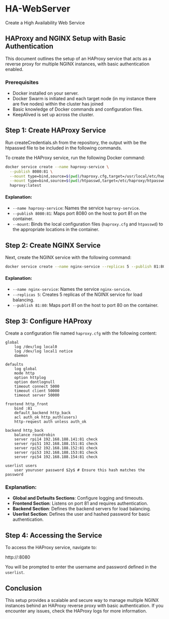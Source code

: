 
# HA-WebServer
Create a High Availability Web Service

## HAProxy and NGINX Setup with Basic Authentication

This document outlines the setup of an HAProxy service that acts as a reverse proxy for multiple NGINX instances, with basic authentication enabled.

### Prerequisites

- Docker installed on your server.
- Docker Swarm is initiated and each target node (in my instance there are five nodes) within the cluster has joined 
- Basic knowledge of Docker commands and configuration files.
- KeepAlived is set up across the cluster.

## Step 1: Create HAProxy Service

Run createCredentials.sh from the repository, the output with be the htpasswd file to be included in the following commands.


To create the HAProxy service, run the following Docker command:

```bash
docker service create --name haproxy-service \
  --publish 8080:81 \
  --mount type=bind,source=$(pwd)/haproxy.cfg,target=/usr/local/etc/haproxy/haproxy.cfg \
  --mount type=bind,source=$(pwd)/htpasswd,target=/etc/haproxy/htpasswd \
  haproxy:latest
```

#### Explanation:
- `--name haproxy-service`: Names the service `haproxy-service`.
- `--publish 8080:81`: Maps port 8080 on the host to port 81 on the container.
- `--mount`: Binds the local configuration files (`haproxy.cfg` and `htpasswd`) to the appropriate locations in the container.

## Step 2: Create NGINX Service

Next, create the NGINX service with the following command:

```bash
docker service create --name nginx-service --replicas 5 --publish 81:80 nginx
```

#### Explanation:
- `--name nginx-service`: Names the service `nginx-service`.
- `--replicas 5`: Creates 5 replicas of the NGINX service for load balancing.
- `--publish 81:80`: Maps port 81 on the host to port 80 on the container.

## Step 3: Configure HAProxy

Create a configuration file named `haproxy.cfg` with the following content:

```haproxy
global
    log /dev/log local0
    log /dev/log local1 notice
    daemon

defaults
    log global
    mode http
    option httplog
    option dontlognull
    timeout connect 5000
    timeout client 50000
    timeout server 50000

frontend http_front
    bind :81
    default_backend http_back
    acl auth_ok http_auth(users)
    http-request auth unless auth_ok

backend http_back
    balance roundrobin
    server rpi14 192.168.188.141:81 check
    server rpi51 192.168.188.151:81 check
    server rpi52 192.168.188.152:81 check
    server rpi53 192.168.188.153:81 check
    server rpi54 192.168.188.154:81 check

userlist users
    user youruser password $2y$ # Ensure this hash matches the password
```
### Explanation:
- **Global and Defaults Sections**: Configure logging and timeouts.
- **Frontend Section**: Listens on port 81 and requires authentication.
- **Backend Section**: Defines the backend servers for load balancing.
- **Userlist Section**: Defines the user and hashed password for basic authentication.

## Step 4: Accessing the Service

To access the HAProxy service, navigate to:

http://<your-server-ip>:8080

You will be prompted to enter the username and password defined in the `userlist`.

## Conclusion

This setup provides a scalable and secure way to manage multiple NGINX instances behind an HAProxy reverse proxy with basic authentication. If you encounter any issues, check the HAProxy logs for more information.
